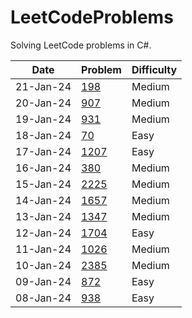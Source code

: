 # LeetCodeProblems

Solving LeetCode problems in C#.

| Date | Problem | Difficulty | 
|------|---------|------------|
| 21-Jan-24 | [198](198.cs) | Medium | 
| 20-Jan-24 | [907](907.cs) | Medium | 
| 19-Jan-24 | [931](931.cs) | Medium | 
| 18-Jan-24 | [70](70.cs) | Easy | 
| 17-Jan-24 | [1207](1207.cs) | Easy | 
| 16-Jan-24 | [380](380.cs) | Medium | 
| 15-Jan-24 | [2225](2225.cs) | Medium | 
| 14-Jan-24 | [1657](1657.cs) | Medium | 
| 13-Jan-24 | [1347](1347.cs) | Medium | 
| 12-Jan-24 | [1704](1704.cs) | Easy | 
| 11-Jan-24 | [1026](1026.cs) | Medium | 
| 10-Jan-24 | [2385](2385.cs) | Medium | 
| 09-Jan-24 | [872](872.cs) | Easy | 
| 08-Jan-24 | [938](938.cs) | Easy | 